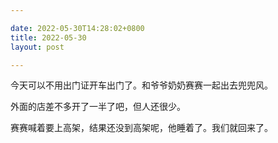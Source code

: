 ```yaml
---

date: 2022-05-30T14:28:02+0800
title: 2022-05-30
layout: post

---
```


今天可以不用出门证开车出门了。和爷爷奶奶赛赛一起出去兜兜风。

外面的店差不多开了一半了吧，但人还很少。

赛赛喊着要上高架，结果还没到高架呢，他睡着了。我们就回来了。
